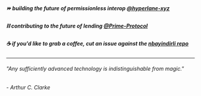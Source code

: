 ##### ⏩️ building the future of permissionless interop [@hyperlane-xyz](https://github.com/hyperlane-xyz)
##### ⛓️ contributing to the future of lending [@Prime-Protocol](https://github.com/Prime-Protocol)
##### ☕️ if you'd like to grab a coffee, cut an issue against the [nbayindirli repo](https://github.com/nbayindirli/nbayindirli)

---

###### "Any sufficiently advanced technology is indistinguishable from magic."
###### \- Arthur C. Clarke
